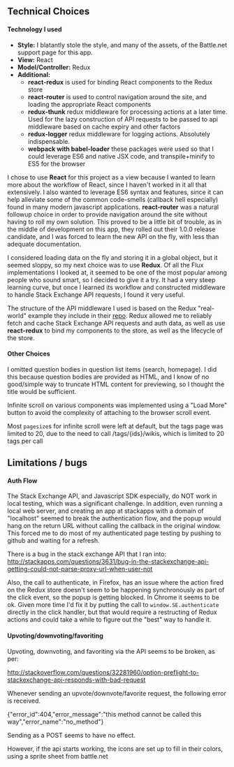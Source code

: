 ## Technical Choices

#### Technology I used

- **Style:** I blatantly stole the style, and many of the assets, of the Battle.net support page for this app.
- **View:** React
- **Model/Controller:** Redux
- **Additional:** 
	- **react-redux** is used for binding React components to the Redux store
	- **react-router** is used to control navigation around the site, and loading the appropriate React components 
	- **redux-thunk** redux middleware for processing actions at a later time.  Used for the lazy construction of API requests to be passed to api middleware based on cache expiry and other factors
	- **redux-logger** redux middleware for logging actions.  Absolutely indispensable.
	- **webpack with babel-loader** these packages were used so that I could leverage ES6 and native JSX code, and transpile+minify to ES5 for the browser

I chose to use **React** for this project as a view because I wanted to learn more about the workflow
of React, since I haven't worked in it all that extensively.  I also wanted to leverage ES6 syntax and features,
since it can help alleviate some of the common code-smells (callback hell especially) found in many modern
javascript applications.  **react-router** was a natural followup choice in order to provide navigation around
the site without having to roll my own solution.  This proved to be a little bit of trouble, as in the middle
of development on this app, they rolled out their 1.0.0 release candidate, and I was forced to learn the new
API on the fly, with less than adequate documentation.

I considered loading data on the fly and storing it in a global object, but it seemed sloppy, so my next
choice was to use **Redux**.  Of all the Flux implementations I looked at, it seemed to be one of the most
popular among people who sound smart, so I decided to give it a try.  It had a very steep learning curve, but
once I learned its workflow and constructed middleware to handle Stack Exchange API requests, I found it
very useful.  

The structure of the API middleware I used is based on the Redux "real-world" example they include
in their [repo](https://github.com/rackt/redux/tree/master/examples/real-world).
Redux allowed me to reliably fetch and cache Stack Exchange API requests and auth data, as well
as use **react-redux** to bind my components to the store, as well as the lifecycle of the store.

#### Other Choices

I omitted question bodies in question list items (search, homepage).  I did this because question bodies are provided
as HTML, and I know of no good/simple way to truncate HTML content for previewing, so I thought the title would be sufficient.

Infinite scroll on various components was implemented using a "Load More" button to avoid the complexity of attaching
to the browser scroll event.

Most `pagesize`s for infinite scroll were left at default, but the tags page was limited to 20, due to the need to call /tags/{ids}/wikis, which
is limited to 20 tags per call

## Limitations / bugs

#### Auth Flow

The Stack Exchange API, and Javascript SDK especially, do NOT work in local testing, which
was a significant challenge.  In addition, even running a local web server, and creating an app
at stackapps with a domain of "localhost" seemed to break the authentication flow, and the
popup would hang on the return URL without calling the callback in the original window.  This 
forced me to do most of my authenticated page testing by pushing to github and waiting for a refresh.

There is a bug in the stack exchange API that I ran into:
http://stackapps.com/questions/3631/bug-in-the-stackexchange-api-getting-could-not-parse-proxy-url-when-user-not

Also, the call to authenticate, in Firefox, has an issue where the action fired on the 
Redux store doesn't seem to be happening synchronously as part of the click event, so
the popup is getting blocked.  In Chrome it seems to be ok.  Given more time I'd fix it
by putting the call to `window.SE.authenticate` directly in the click handler, but that
would require a restructing of Redux actions and could take a while to figure out the "best"
way to handle it.

#### Upvoting/downvoting/favoriting

Upvoting, downvoting, and favoriting via the API seems to be broken, as per:

http://stackoverflow.com/questions/32281960/option-preflight-to-stackexchange-api-responds-with-bad-request

Whenever sending an upvote/downvote/favorite request, the following error is received.

{"error_id":404,"error_message":"this method cannot be called this way","error_name":"no_method"}

Sending as a POST seems to have no effect.

However, if the api starts working, the icons are set up to fill in their colors, using a sprite sheet from battle.net